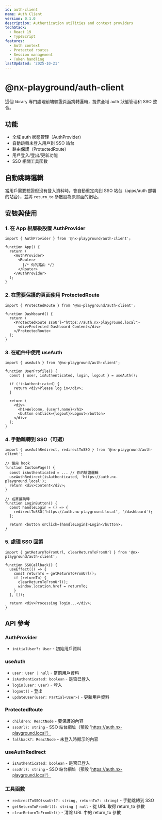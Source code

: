 ```yaml
---
id: auth-client
name: Auth Client
version: 0.1.0
description: Authentication utilities and context providers
techStack:
  - React 19
  - TypeScript
features:
  - Auth context
  - Protected routes
  - Session management
  - Token handling
lastUpdated: '2025-10-21'
---
```

# @nx-playground/auth-client

這個 library 專門處理前端驗證頁面跳轉邏輯，提供全域 auth 狀態管理和 SSO 整合。

## 功能
- 全域 auth 狀態管理（AuthProvider）
- 自動跳轉未登入用戶到 SSO 站台
- 路由保護（ProtectedRoute）
- 用戶登入/登出/更新功能
- SSO 相關工具函數

## 自動跳轉邏輯
當用戶需要驗證但沒有登入資料時，會自動重定向到 SSO 站台（apps/auth 部署的站台），並將 `return_to` 參數設為原畫面的網址。

## 安裝與使用

### 1. 在 App 根層級設置 AuthProvider

```tsx
import { AuthProvider } from '@nx-playground/auth-client';

function App() {
  return (
    <AuthProvider>
      <Router>
        {/* 你的路由 */}
      </Router>
    </AuthProvider>
  );
}
```

### 2. 在需要保護的頁面使用 ProtectedRoute

```tsx
import { ProtectedRoute } from '@nx-playground/auth-client';

function Dashboard() {
  return (
    <ProtectedRoute ssoUrl="https://auth.nx-playground.local">
      <div>Protected Dashboard Content</div>
    </ProtectedRoute>
  );
}
```

### 3. 在組件中使用 useAuth

```tsx
import { useAuth } from '@nx-playground/auth-client';

function UserProfile() {
  const { user, isAuthenticated, login, logout } = useAuth();
  
  if (!isAuthenticated) {
    return <div>Please log in</div>;
  }
  
  return (
    <div>
      <h1>Welcome, {user?.name}</h1>
      <button onClick={logout}>Logout</button>
    </div>
  );
}
```

### 4. 手動跳轉到 SSO（可選）

```tsx
import { useAuthRedirect, redirectToSSO } from '@nx-playground/auth-client';

// 使用 hook
function CustomPage() {
  const isAuthenticated = ... // 你的驗證邏輯
  useAuthRedirect(isAuthenticated, 'https://auth.nx-playground.local');
  return <div>Content</div>;
}

// 或直接跳轉
function LoginButton() {
  const handleLogin = () => {
    redirectToSSO('https://auth.nx-playground.local', '/dashboard');
  };
  
  return <button onClick={handleLogin}>Login</button>;
}
```

### 5. 處理 SSO 回調

```tsx
import { getReturnToFromUrl, clearReturnToFromUrl } from '@nx-playground/auth-client';

function SSOCallback() {
  useEffect(() => {
    const returnTo = getReturnToFromUrl();
    if (returnTo) {
      clearReturnToFromUrl();
      window.location.href = returnTo;
    }
  }, []);
  
  return <div>Processing login...</div>;
}
```

## API 參考

### AuthProvider
- `initialUser?: User` - 初始用戶資料

### useAuth
- `user: User | null` - 當前用戶資料
- `isAuthenticated: boolean` - 是否已登入
- `login(user: User)` - 登入
- `logout()` - 登出
- `updateUser(user: Partial<User>)` - 更新用戶資料

### ProtectedRoute
- `children: ReactNode` - 要保護的內容
- `ssoUrl?: string` - SSO 站台網址（預設 'https://auth.nx-playground.local'）
- `fallback?: ReactNode` - 未登入時顯示的內容

### useAuthRedirect
- `isAuthenticated: boolean` - 是否已登入
- `ssoUrl?: string` - SSO 站台網址（預設 'https://auth.nx-playground.local'）

### 工具函數
- `redirectToSSO(ssoUrl?: string, returnTo?: string)` - 手動跳轉到 SSO
- `getReturnToFromUrl(): string | null` - 從 URL 取得 return_to 參數
- `clearReturnToFromUrl()` - 清除 URL 中的 return_to 參數 
